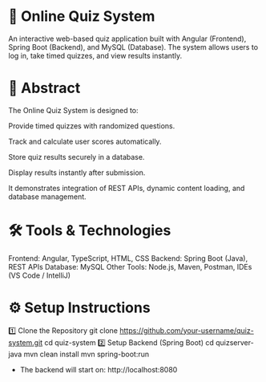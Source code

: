 # 📘 Online Quiz System

An interactive web-based quiz application built with Angular (Frontend), Spring Boot (Backend), and MySQL (Database).
The system allows users to log in, take timed quizzes, and view results instantly.

# 📝 Abstract

The Online Quiz System is designed to:

Provide timed quizzes with randomized questions.

Track and calculate user scores automatically.

Store quiz results securely in a database.

Display results instantly after submission.

It demonstrates integration of REST APIs, dynamic content loading, and database management.

# 🛠️ Tools & Technologies

Frontend: Angular, TypeScript, HTML, CSS
Backend: Spring Boot (Java), REST APIs
Database: MySQL
Other Tools: Node.js, Maven, Postman, IDEs (VS Code / IntelliJ)

# ⚙️ Setup Instructions

1️⃣ Clone the Repository
  git clone https://github.com/your-username/quiz-system.git
  cd quiz-system
2️⃣ Setup Backend (Spring Boot)
  cd quizserver-java
  mvn clean install
  mvn spring-boot:run
  - The backend will start on: http://localhost:8080

